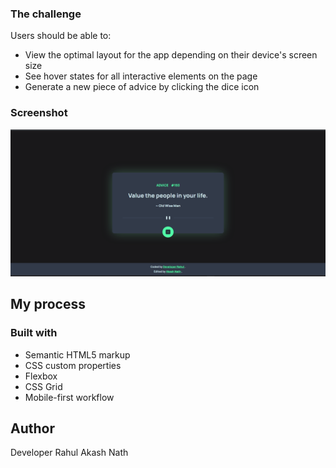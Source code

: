 
### The challenge

Users should be able to:

- View the optimal layout for the app depending on their device's screen size
- See hover states for all interactive elements on the page
- Generate a new piece of advice by clicking the dice icon

### Screenshot

<img width="1920" alt="Screenshot 2023-09-11 at 3 10 53 PM" src="./assets/advice-generator-app-screenshot.png">


## My process

### Built with

- Semantic HTML5 markup
- CSS custom properties
- Flexbox
- CSS Grid
- Mobile-first workflow

## Author
Developer Rahul
Akash Nath


